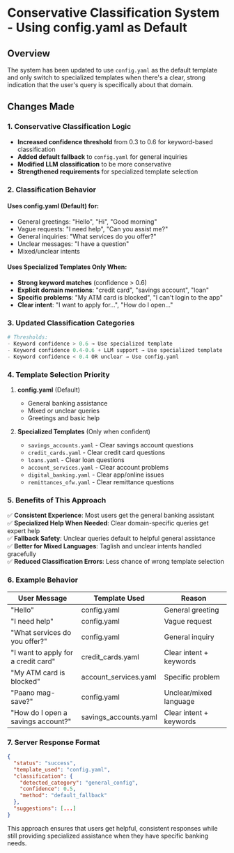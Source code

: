 # Conservative Classification System - Using config.yaml as Default

## Overview

The system has been updated to use `config.yaml` as the default template and only switch to specialized templates when there's a clear, strong indication that the user's query is specifically about that domain.

## Changes Made

### 1. **Conservative Classification Logic**

- **Increased confidence threshold** from 0.3 to 0.6 for keyword-based classification
- **Added default fallback** to `config.yaml` for general inquiries
- **Modified LLM classification** to be more conservative
- **Strengthened requirements** for specialized template selection

### 2. **Classification Behavior**

#### **Uses config.yaml (Default) for:**

- General greetings: "Hello", "Hi", "Good morning"
- Vague requests: "I need help", "Can you assist me?"
- General inquiries: "What services do you offer?"
- Unclear messages: "I have a question"
- Mixed/unclear intents

#### **Uses Specialized Templates Only When:**

- **Strong keyword matches** (confidence > 0.6)
- **Explicit domain mentions**: "credit card", "savings account", "loan"
- **Specific problems**: "My ATM card is blocked", "I can't login to the app"
- **Clear intent**: "I want to apply for...", "How do I open..."

### 3. **Updated Classification Categories**

```python
# Thresholds:
- Keyword confidence > 0.6 → Use specialized template
- Keyword confidence 0.4-0.6 + LLM support → Use specialized template
- Keyword confidence < 0.4 OR unclear → Use config.yaml
```

### 4. **Template Selection Priority**

1. **config.yaml** (Default)

   - General banking assistance
   - Mixed or unclear queries
   - Greetings and basic help

2. **Specialized Templates** (Only when confident)
   - `savings_accounts.yaml` - Clear savings account questions
   - `credit_cards.yaml` - Clear credit card questions
   - `loans.yaml` - Clear loan questions
   - `account_services.yaml` - Clear account problems
   - `digital_banking.yaml` - Clear app/online issues
   - `remittances_ofw.yaml` - Clear remittance questions

### 5. **Benefits of This Approach**

✅ **Consistent Experience**: Most users get the general banking assistant  
✅ **Specialized Help When Needed**: Clear domain-specific queries get expert help  
✅ **Fallback Safety**: Unclear queries default to helpful general assistance  
✅ **Better for Mixed Languages**: Taglish and unclear intents handled gracefully  
✅ **Reduced Classification Errors**: Less chance of wrong template selection

### 6. **Example Behavior**

| User Message                        | Template Used         | Reason                  |
| ----------------------------------- | --------------------- | ----------------------- |
| "Hello"                             | config.yaml           | General greeting        |
| "I need help"                       | config.yaml           | Vague request           |
| "What services do you offer?"       | config.yaml           | General inquiry         |
| "I want to apply for a credit card" | credit_cards.yaml     | Clear intent + keywords |
| "My ATM card is blocked"            | account_services.yaml | Specific problem        |
| "Paano mag-save?"                   | config.yaml           | Unclear/mixed language  |
| "How do I open a savings account?"  | savings_accounts.yaml | Clear intent + keywords |

### 7. **Server Response Format**

```json
{
  "status": "success",
  "template_used": "config.yaml",
  "classification": {
    "detected_category": "general_config",
    "confidence": 0.5,
    "method": "default_fallback"
  },
  "suggestions": [...]
}
```

This approach ensures that users get helpful, consistent responses while still providing specialized assistance when they have specific banking needs.
